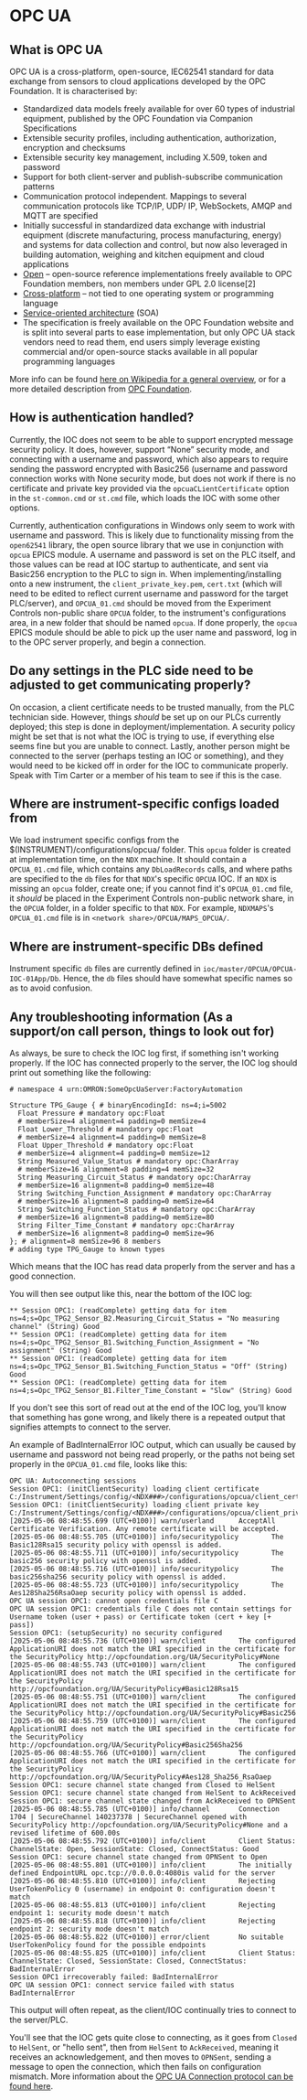 # OPC UA 
## What is OPC UA
OPC UA is a cross-platform, open-source, IEC62541 standard for data exchange from sensors to cloud applications developed by the OPC Foundation. It is characterised by: 

* Standardized data models freely available for over 60 types of industrial equipment, published by the OPC Foundation via Companion Specifications
* Extensible security profiles, including authentication, authorization, encryption and checksums
* Extensible security key management, including X.509, token and password
* Support for both client-server and publish-subscribe communication patterns
* Communication protocol independent. Mappings to several communication protocols like TCP/IP, UDP/ 
IP, WebSockets, AMQP and MQTT are specified
* Initially successful in standardized data exchange with industrial equipment (discrete manufacturing, process manufacturing, energy) and systems for data collection and control, but now also leveraged in building automation, weighing and kitchen equipment and cloud applications
* [Open](https://en.wikipedia.org/wiki/Open_standard) – open-source reference implementations freely available to OPC Foundation members, non members under GPL 2.0 license[2]
* [Cross-platform](https://en.wikipedia.org/wiki/Cross-platform) – not tied to one operating system or programming language
* [Service-oriented architecture](https://en.wikipedia.org/wiki/Service-oriented_architecture) (SOA)
* The specification is freely available on the OPC Foundation website and is split into several parts 
to ease implementation, but only OPC UA stack vendors need to read them, end users simply leverage 
existing commercial and/or open-source stacks available in all popular programming languages

More info can be found [here on Wikipedia for a general overview](https://en.wikipedia.org/wiki/OPC_Unified_Architecture), or for a more detailed description from [OPC Foundation](https://opcfoundation.org/about/what-is-opc/).

## How is authentication handled?
Currently, the IOC does not seem to be able to support encrypted message security policy. It does, however, support “None” security mode, and connecting with a username and password, which also appears to require sending the password encrypted with Basic256 (username and password connection works with None security mode, but does not work if there is no certificate and private key provided via the `opcuaCLientCertificate` option in the `st-common.cmd` or `st.cmd` file, which loads the IOC with some other options.  

Currently, authentication configurations in Windows only seem to work with username and password. This is likely due to functionality missing from the `open62541` library, the open source library that we use in conjunction with `opcua` EPICS module. A username and password is set on the PLC itself, and those values can be read at IOC startup to authenticate, and sent via Basic256 encryption to the PLC to sign in. When implementing/installing onto a new instrument, the `client_private_key.pem`, `cert.txt` (which will need to be edited to reflect current username and password for the target PLC/server), and `OPCUA_01.cmd` should be moved from the Experiment Controls non-public share `OPCUA` folder, to the instrument's configurations area, in a new folder that should be named `opcua`. If done properly, the `opcua` EPICS module should be able to pick up the user name and password, log in to the OPC server properly, and begin a connection. 

## Do any settings in the PLC side need to be adjusted to get communicating properly?
On occasion, a client certificate needs to be trusted manually, from the PLC technician side. However, things *_should_* be set up on our PLCs currently deployed; this step is done in deployment/implementation. A security policy might be set that is not what the IOC is trying to use, if everything else seems fine but you are unable to connect. Lastly, another person might be connected to the server (perhaps testing an IOC or something), and they would need to be kicked off in order for the IOC to communicate properly. Speak with Tim Carter or a member of his team to see if this is the case.

## Where are instrument-specific configs loaded from 
We load instrument specific configs from the $(INSTRUMENT)/configurations/opcua/ folder. This `opcua` folder is created at implementation time, on the `NDX` machine. It should contain a `OPCUA_01.cmd` file, which contains any `DbLoadRecords` calls, and where paths are specified to the `db` files for that `NDX`'s specific `OPCUA` IOC. If an `NDX` is missing an `opcua` folder, create one; if you cannot find it's `OPCUA_01.cmd` file, it _should_ be placed in the Experiment Controls non-public network share, in the `OPCUA` folder, in a folder specific to that `NDX`. For example, `NDXMAPS`'s `OPCUA_01.cmd` file is in `<network share>/OPCUA/MAPS_OPCUA/`.

## Where are instrument-specific DBs defined
Instrument specific `db` files are currently defined in `ioc/master/OPCUA/OPCUA-IOC-01App/Db`. Hence, the `db` files should have somewhat specific names so as to avoid confusion.


## Any troubleshooting information (As a support/on call person, things to look out for)
As always, be sure to check the IOC log first, if something isn't working properly. If the IOC has connected properly to the server, the IOC log should print out something like the following: 
```
# namespace 4 urn:OMRON:SomeOpcUaServer:FactoryAutomation

Structure TPG_Gauge { # binaryEncodingId: ns=4;i=5002
  Float Pressure # mandatory opc:Float
  # memberSize=4 alignment=4 padding=0 memSize=4
  Float Lower_Threshold # mandatory opc:Float
  # memberSize=4 alignment=4 padding=0 memSize=8
  Float Upper_Threshold # mandatory opc:Float
  # memberSize=4 alignment=4 padding=0 memSize=12
  String Measured_Value_Status # mandatory opc:CharArray
  # memberSize=16 alignment=8 padding=4 memSize=32
  String Measuring_Circuit_Status # mandatory opc:CharArray
  # memberSize=16 alignment=8 padding=0 memSize=48
  String Switching_Function_Assignment # mandatory opc:CharArray
  # memberSize=16 alignment=8 padding=0 memSize=64
  String Switching_Function_Status # mandatory opc:CharArray
  # memberSize=16 alignment=8 padding=0 memSize=80
  String Filter_Time_Constant # mandatory opc:CharArray
  # memberSize=16 alignment=8 padding=0 memSize=96
}; # alignment=8 memSize=96 8 members
# adding type TPG_Gauge to known types
```
Which means that the IOC has read data properly from the server and has a good connection. 

You will then see output like this, near the bottom of the IOC log:

```
** Session OPC1: (readComplete) getting data for item ns=4;s=Opc_TPG2_Sensor_B2.Measuring_Circuit_Status = "No measuring channel" (String) Good
** Session OPC1: (readComplete) getting data for item ns=4;s=Opc_TPG2_Sensor_B1.Switching_Function_Assignment = "No assignment" (String) Good
** Session OPC1: (readComplete) getting data for item ns=4;s=Opc_TPG2_Sensor_B1.Switching_Function_Status = "Off" (String) Good
** Session OPC1: (readComplete) getting data for item ns=4;s=Opc_TPG2_Sensor_B1.Filter_Time_Constant = "Slow" (String) Good
```

If you don't see this sort of read out at the end of the IOC log, you'll know that something has gone wrong, and likely there is a repeated output that signifies attempts to connect to the server.

An example of BadInternalError IOC output, which can usually be caused by username and password not being read properly, or the paths not being set properly in the `OPCUA_01.cmd` file, looks like this: 

```
OPC UA: Autoconnecting sessions
Session OPC1: (initClientSecurity) loading client certificate C:/Instrument/Settings/config/<NDX###>/configurations/opcua/client_cert.der
Session OPC1: (initClientSecurity) loading client private key C:/Instrument/Settings/config/<NDX###>/configurations/opcua/client_private_key.pem
[2025-05-06 08:48:55.699 (UTC+0100)] warn/userland      AcceptAll Certificate Verification. Any remote certificate will be accepted.
[2025-05-06 08:48:55.705 (UTC+0100)] info/securitypolicy        The Basic128Rsa15 security policy with openssl is added.
[2025-05-06 08:48:55.711 (UTC+0100)] info/securitypolicy        The basic256 security policy with openssl is added.
[2025-05-06 08:48:55.716 (UTC+0100)] info/securitypolicy        The basic256sha256 security policy with openssl is added.
[2025-05-06 08:48:55.723 (UTC+0100)] info/securitypolicy        The Aes128Sha256RsaOaep security policy with openssl is added.
OPC UA session OPC1: cannot open credentials file C
OPC UA session OPC1: credentials file C does not contain settings for Username token (user + pass) or Certificate token (cert + key [+ pass])
Session OPC1: (setupSecurity) no security configured
[2025-05-06 08:48:55.736 (UTC+0100)] warn/client        The configured ApplicationURI does not match the URI specified in the certificate for the SecurityPolicy http://opcfoundation.org/UA/SecurityPolicy#None
[2025-05-06 08:48:55.743 (UTC+0100)] warn/client        The configured ApplicationURI does not match the URI specified in the certificate for the SecurityPolicy http://opcfoundation.org/UA/SecurityPolicy#Basic128Rsa15
[2025-05-06 08:48:55.751 (UTC+0100)] warn/client        The configured ApplicationURI does not match the URI specified in the certificate for the SecurityPolicy http://opcfoundation.org/UA/SecurityPolicy#Basic256
[2025-05-06 08:48:55.759 (UTC+0100)] warn/client        The configured ApplicationURI does not match the URI specified in the certificate for the SecurityPolicy http://opcfoundation.org/UA/SecurityPolicy#Basic256Sha256
[2025-05-06 08:48:55.766 (UTC+0100)] warn/client        The configured ApplicationURI does not match the URI specified in the certificate for the SecurityPolicy http://opcfoundation.org/UA/SecurityPolicy#Aes128_Sha256_RsaOaep
Session OPC1: secure channel state changed from Closed to HelSent
Session OPC1: secure channel state changed from HelSent to AckReceived
Session OPC1: secure channel state changed from AckReceived to OPNSent
[2025-05-06 08:48:55.785 (UTC+0100)] info/channel       Connection 1704 | SecureChannel 140237378 | SecureChannel opened with SecurityPolicy http://opcfoundation.org/UA/SecurityPolicy#None and a revised lifetime of 600.00s
[2025-05-06 08:48:55.792 (UTC+0100)] info/client        Client Status: ChannelState: Open, SessionState: Closed, ConnectStatus: Good
Session OPC1: secure channel state changed from OPNSent to Open
[2025-05-06 08:48:55.801 (UTC+0100)] info/client        The initially defined EndpointURL opc.tcp://0.0.0.0:4080is valid for the server
[2025-05-06 08:48:55.810 (UTC+0100)] info/client        Rejecting UserTokenPolicy 0 (username) in endpoint 0: configuration doesn't match
[2025-05-06 08:48:55.813 (UTC+0100)] info/client        Rejecting endpoint 1: security mode doesn't match
[2025-05-06 08:48:55.818 (UTC+0100)] info/client        Rejecting endpoint 2: security mode doesn't match
[2025-05-06 08:48:55.822 (UTC+0100)] error/client       No suitable UserTokenPolicy found for the possible endpoints
[2025-05-06 08:48:55.825 (UTC+0100)] info/client        Client Status: ChannelState: Closed, SessionState: Closed, ConnectStatus: BadInternalError
Session OPC1 irrecoverably failed: BadInternalError
OPC UA session OPC1: connect service failed with status BadInternalError
```
This output will often repeat, as the client/IOC continually tries to connect to the server/PLC.

You'll see that the IOC gets quite close to connecting, as it goes from `Closed` to `HelSent`, or "hello sent", then from `HelSent` to `AckReceived`, meaning it receives an acknowledgement, and then moves to `OPNSent`, sending a message to open the connection, which then fails on configuration mismatch. More information about the [OPC UA Connection protocol can be found here](https://reference.opcfoundation.org/Core/Part6/v105/docs/7.1).